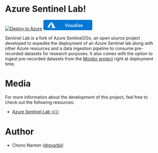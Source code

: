# Azure Sentinel Lab!

[![Deploy to Azure](https://aka.ms/deploytoazurebutton)](https://portal.azure.com/#create/Microsoft.Template/uri/https://github.com/ChonoN/sentinel-lab/blob/master/azuredeploy.json) [![Visualize](https://raw.githubusercontent.com/Azure/azure-quickstart-templates/master/1-CONTRIBUTION-GUIDE/images/visualizebutton.png)](http://armviz.io/#/?load=https://portal.azure.com/#create/Microsoft.Template/uri/https%3A%2F%2Fraw.githubusercontent.com%2FOTRF%2FAzure-Sentinel2Go%2Fmaster%2Fazuredeploy.json)

Sentinel Lab is a fork of Azure Sentinel2Go, an open source project developed to expedite the deployment of an Azure Sentinel lab along with other Azure resources and a data ingestion pipeline to consume pre-recorded datasets for research purposes. It also comes with the option to ingest pre-recorded datasets from the [Mordor project](https://mordordatasets.com/) right at deployment time.

# Media

For more information about the development of this project, feel free to check out the following resources:

* [Azure Sentinel Lab 🇻🇨](https://dev.azure.com/chono/Sentinel%20Lab/_wiki/wikis/Sentinel-Lab.wiki/1/Azure-Sentinel-Lab)

# Author

* Chono Nanton ([@gyarbij](https://twitter.com/gyarbij))
